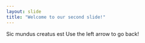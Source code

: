 ```yaml
---
layout: slide
title: "Welcome to our second slide!"
---
```

Sic mundus creatus est
Use the left arrow to go back!
